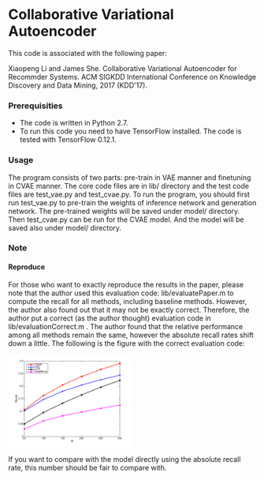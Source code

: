 # Collaborative Variational Autoencoder
This code is associated with the following paper:

Xiaopeng Li and James She. Collaborative Variational Autoencoder for Recommder Systems. ACM SIGKDD International Conference on Knowledge Discovery and Data Mining, 2017 (KDD'17).

### Prerequisities
* The code is written in Python 2.7. 
* To run this code you need to have TensorFlow installed. The code is tested with TensorFlow 0.12.1.

### Usage
The program consists of two parts: pre-train in VAE manner and finetuning in CVAE manner. The core code files are in lib/ directory and the test code files are test_vae.py and test_cvae.py. To run the program, you should first run test_vae.py to pre-train the weights of inference network and generation network. The pre-trained weights will be saved under model/ directory. Then test_cvae.py can be run for the CVAE model. And the model will be saved also under model/ directory.

### Note

#### Reproduce
For those who want to exactly reproduce the results in the paper, please note that the author used this evaluation code: lib/evaluatePaper.m to compute the recall for all methods, including baseline methods. However, the author also found out that it may not be exactly correct. Therefore, the author put a correct (as the author thought) evaluation code in lib/evaluationCorrect.m . The author found that the relative performance among all methods remain the same, however the absolute recall rates shift down a little. The following is the figure with the correct evaluation code:

<img src="image/recall.png" width="250">

If you want to compare with the model directly using the absolute recall rate, this number should be fair to compare with.